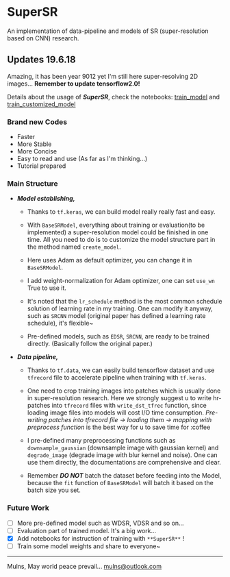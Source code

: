 # SuperSR

An implementation of data-pipeline and models of SR (super-resolution based on CNN) research.

## Updates 19.6.18

Amazing, it has been year 9012 yet I'm still here super-resolving 2D images... **Remember to update tensorflow2.0!**

Details about the usage of ***SuperSR***, check the notebooks: [train_model](/train_models.ipynb "notebook") and [train_customized_model](/train_customized_model.ipynb "notebook")

### Brand new Codes

- Faster
- More Stable
- More Concise
- Easy to read and use
(As far as I'm thinking...)
- Tutorial prepared

### Main Structure

- ***Model establishing,***

  - Thanks to `tf.keras`, we can build model really really fast and easy.

  - With `BaseSRModel`, everything about training or evaluation(to be implemented) a super-resolution model could be finished in one time. All you need to do is to customize the model structure part in the method named `create_model`.
  
  - Here uses Adam as default optimizer, you can change it in `BaseSRModel`.

  - I add weight-normalization for Adam optimizer, one can set `use_wn` True to use it.

  - It's noted that the `lr_schedule` method is the most common schedule solution of learning rate in my training. One can modify it anyway, such as `SRCNN` model (original paper has defined a learning rate schedule), it's flexible~

  - Pre-defined models, such as `EDSR`, `SRCNN`, are ready to be trained directly. (Basically follow the original paper.)

- ***Data pipeline,***

  - Thanks to `tf.data`, we can easily build tensorflow dataset and use `tfrecord` file to accelerate pipeline when training with `tf.keras`.

  - One need to crop training images into patches which is usually done in super-resolution research. Here we strongly suggest u to write hr-patches into `tfrecord` files with `write_dst_tfrec` function, since loading image files into models will cost I/O time consumption. *Pre-writing patches into tfrecord file -> loading them -> mapping with preprocess function* is the best way for u to save time for :coffee

  - I pre-defined many preprocessing functions such as `downsample_gaussian` (downsample image with gaussian kernel) and `degrade_image` (degrade image with blur kernel and noise). One can use them directly, the documentations are comprehensive and clear.

  - Remember ***DO NOT*** batch the dataset before feeding into the Model, because the `fit` function of `BaseSRModel` will batch it based on the batch size you set.

### Future Work

- [ ] More pre-defined model such as WDSR, VDSR and so on...
- [ ] Evaluation part of trained model. It's a big work...
- [x] Add notebooks for instruction of training with `**SuperSR**` !
- [ ] Train some model weights and share to everyone~

----

Mulns,
May world peace prevail...
mulns@outlook.com
